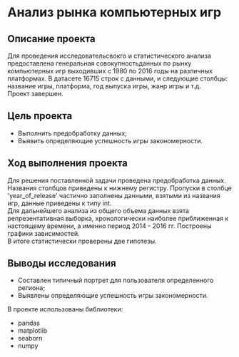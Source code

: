 # Анализ рынка компьютерных игр
## Описание проекта

Для проведения исследовательсвокго и статистического анализа предоставлена генеральная совокупностьданных по рынку компьютерных игр выходивших с 1980 по 2016 годы на различных платформах. 
В датасете 16715 строк с данными, и следующие столбцы: название игры, платформа, год выпуска игры, жанр игры и т.д.
<br>Проект завершен.

## Цель проекта
- Выполнить предобработку данных;
- Выявить определяющие успешность игры закономерности.

## Ход выполнения проекта
Для решения поставленной задачи проведена предобработка данных. Названия столбцов приведены к нижнему регистру. Пропуски в столбце 'year_of_release' частично заполнены данными,
 взятыми из названия игр, данные приведены к типу int. 
<br>Для дальнейшего анализа из общего объема данных взята репрезентативная выборка, хронологически наиболее приближенная к настоящему времени, а именно период 2014 - 2016 гг.
 Построены графики зависимостей. 
<br>В итоге статистически проверены две гипотезы.

## Выводы исследования
- Составлен типичный портрет для пользователя определенного региона;
- Выявлены определяющие успешность игры закономерности.

В проекте использованы библиотеки:
- pandas
- matplotlib
- seaborn
- numpy

